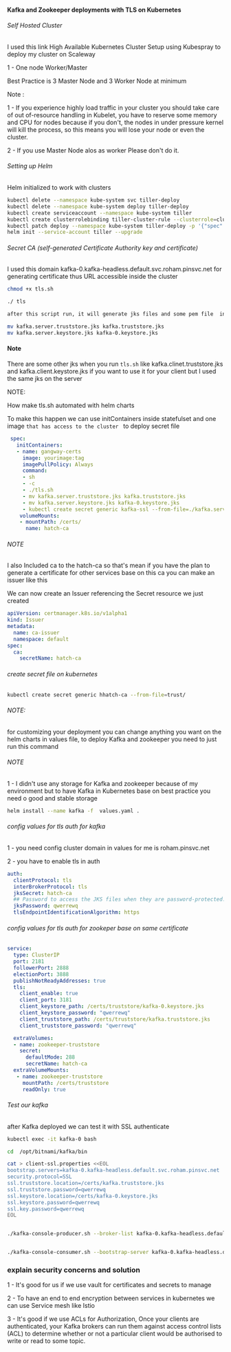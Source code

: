 #### Kafka and Zookeeper deployments with TLS on Kubernetes 

###### Self Hosted Cluster
I used this link High Available Kubernetes Cluster Setup using Kubespray to deploy my cluster on Scaleway

1 - One node Worker/Master

Best Practice is 3 Master Node and 3 Worker Node at minimum

Note :

1 - If you experience highly load traffic in your cluster you should take care of out of-resource handling in Kubelet, you have to reserve some memory and CPU for nodes because if you don't, the nodes in under pressure kernel will kill the process, so this means you will lose your node or even the cluster.

2 - If you use Master Node alos as worker Please don't do it.

###### Setting up Helm


Helm initialized to work with clusters

```bash
kubectl delete --namespace kube-system svc tiller-deploy
kubectl delete --namespace kube-system deploy tiller-deploy
kubectl create serviceaccount --namespace kube-system tiller
kubectl create clusterrolebinding tiller-cluster-rule --clusterrole=cluster-admin --serviceaccount=kube-system:tiller
kubectl patch deploy --namespace kube-system tiller-deploy -p '{"spec":{"template":{"spec":{"serviceAccount":"tiller"}}}}'
helm init --service-account tiller --upgrade

```

###### Secret CA (self-generated Certificate Authority key and certificate)

I used this domain kafka-0.kafka-headless.default.svc.roham.pinsvc.net for generating certificate thus URL accessible inside the cluster 

```bash
chmod +x tls.sh 

./ tls

after this script run, it will generate jks files and some pem file  in SSL folder that application can use for authenticating to Kafka I also generated Kafka clients jks for sure 

mv kafka.server.truststore.jks kafka.truststore.jks
mv kafka.server.keystore.jks kafka-0.keystore.jks

```
#### Note 
There are some other jks when you run ```tls.sh``` like kafka.clinet.truststore.jks and kafka.client.keystore.jks if you want to use it for your client but I used the same jks on the server 

NOTE: 

How make tls.sh automated with helm charts 

To make this happen we can use initContainers inside statefulset and one image ```that has access to the cluster ``` to deploy secret file 

```yaml
 spec:
   initContainers:
   - name: gangway-certs
     image: yourimage:tag
     imagePullPolicy: Always
     command:
     - sh
     - -c
     - ./tls.sh
     - mv kafka.server.truststore.jks kafka.truststore.jks
     - mv kafka.server.keystore.jks kafka-0.keystore.jks
     - kubectl create secret generic kafka-ssl --from-file=./kafka.server.truststore.jks --from-file=./kafka.server.keystore.jks --from-file=./ca-cert --from-file=ca-key
    volumeMounts:
    - mountPath: /certs/
      name: hatch-ca
```

###### NOTE 
I also Included ca to the hatch-ca so that's mean if you have the plan to generate a certificate for other services base on this ca you can make an issuer like this

We can now create an Issuer referencing the Secret resource we just created


```yaml
apiVersion: certmanager.k8s.io/v1alpha1
kind: Issuer
metadata:
  name: ca-issuer
  namespace: default
spec:
  ca:
    secretName: hatch-ca  
```    


###### create secret file on kubernetes 

```bash
kubectl create secret generic hhatch-ca --from-file=trust/
```

###### NOTE: 

for customizing your deployment you can change anything you want on the helm charts in values file, to deploy Kafka and zookeeper you need to just run this command 


######  NOTE 

  1 - I didn't use any storage for Kafka and zookeeper because of my environment but to have Kafka in Kubernetes base on best practice  you need o good and stable storage 

```bash
helm install --name kafka -f  values.yaml .
```

###### config values for tls auth for kafka 


1 - you need config cluster domain in values for me is roham.pinsvc.net

2 - you have to enable tls in auth 

```yaml
auth:
  clientProtocol: tls
  interBrokerProtocol: tls
  jksSecret: hatch-ca
  ## Password to access the JKS files when they are password-protected.
  jksPassword: qwerrewq 
  tlsEndpointIdentificationAlgorithm: https
```
###### config values for tls auth for zookeper base on same certificate 

```yaml
service:
  type: ClusterIP
  port: 2181
  followerPort: 2888
  electionPort: 3888
  publishNotReadyAddresses: true
  tls:
    client_enable: true
    client_port: 3181
    client_keystore_path: /certs/truststore/kafka-0.keystore.jks
    client_keystore_password: "qwerrewq"
    client_truststore_path: /certs/truststore/kafka.truststore.jks
    client_truststore_password: "qwerrewq"

  extraVolumes:
  - name: zookeeper-truststore
    secret:
      defaultMode: 288
      secretName: hatch-ca
  extraVolumeMounts:
   - name: zookeeper-truststore
     mountPath: /certs/truststore
     readOnly: true
```

###### Test our kafka 

after Kafka deployed we can test it with SSL authenticate 


```bash
kubectl exec -it kafka-0 bash 

cd  /opt/bitnami/kafka/bin

cat > client-ssl.properties <<EOL   
bootstrap.servers=kafka-0.kafka-headless.default.svc.roham.pinsvc.net
security.protocol=SSL
ssl.truststore.location=/certs/kafka.truststore.jks
ssl.truststore.password=qwerrewq
ssl.keystore.location=/certs/kafka-0.keystore.jks
ssl.keystore.password=qwerrewq
ssl.key.password=qwerrewq
EOL


./kafka-console-producer.sh --broker-list kafka-0.kafka-headless.default.svc.roham.pinsvc.net:9093 --topic test --producer.config client-ssl.properties 


./kafka-console-consumer.sh --bootstrap-server kafka-0.kafka-headless.default.svc.roham.pinsvc.net:9093 --topic test --from-beginning --consumer.config client-ssl.properties

```


### explain security concerns and solution

1 - It's good for us if we use vault for certificates and secrets to manage 

2 - To have an end to end encryption between services in kubernetes we can use Service mesh like Istio 

3 - It's good if we use ACLs for Authorization, Once your clients are authenticated, your Kafka brokers can run them against access control lists (ACL) to determine whether or not a particular client would be authorised to write or read to some topic.
